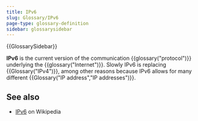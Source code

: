 ```yaml
---
title: IPv6
slug: Glossary/IPv6
page-type: glossary-definition
sidebar: glossarysidebar
---
```


{{GlossarySidebar}}

**IPv6** is the current version of the communication {{glossary("protocol")}} underlying the {{glossary("Internet")}}. Slowly IPv6 is replacing {{Glossary("IPv4")}}, among other reasons because IPv6 allows for many different {{Glossary("IP address","IP addresses")}}.

## See also

- [IPv6](https://en.wikipedia.org/wiki/IPv6) on Wikipedia
